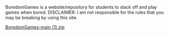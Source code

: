 BoredomGames is a website/repository for students to slack off and play games when bored.
DISCLAIMER: I am not responsible for the rules that you may be breaking by using this site. 

[BoredomGames-main (1).zip](https://github.com/5thought/BoredomGames/files/14172402/BoredomGames-main.1.zip)
